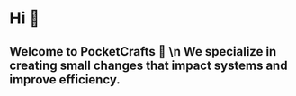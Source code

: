 #  Hi 👋


## Welcome to PocketCrafts 🎁  \n We specialize in creating small changes that impact systems and improve efficiency.
